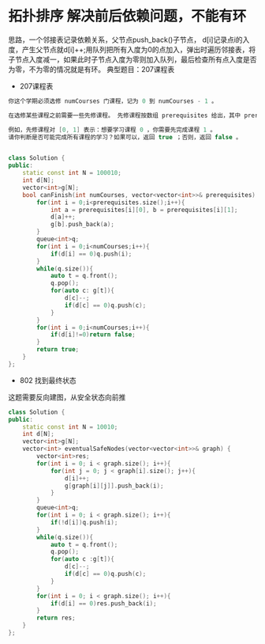 <!--
 * @Author: zzzzztw
 * @Date: 2023-03-23 14:47:06
 * @LastEditors: Do not edit
 * @LastEditTime: 2023-07-03 09:59:32
 * @FilePath: /myLearning/算法/leetcode/拓扑排序.md
-->
# 拓扑排序 解决前后依赖问题，不能有环
思路，一个邻接表记录依赖关系，父节点push_back()子节点， d[i]记录点i的入度，产生父节点就d[i]++;用队列把所有入度为0的点加入，弹出时遍历邻接表，将子节点入度减一，如果此时子节点入度为零则加入队列，最后检查所有点入度是否为零，不为零的情况就是有环。
典型题目：207课程表

* 207课程表
```cpp
你这个学期必须选修 numCourses 门课程，记为 0 到 numCourses - 1 。

在选修某些课程之前需要一些先修课程。 先修课程按数组 prerequisites 给出，其中 prerequisites[i] = [ai, bi] ，表示如果要学习课程 ai 则 必须 先学习课程  bi 。

例如，先修课程对 [0, 1] 表示：想要学习课程 0 ，你需要先完成课程 1 。
请你判断是否可能完成所有课程的学习？如果可以，返回 true ；否则，返回 false 。


class Solution {
public:
    static const int N = 100010;
    int d[N];
    vector<int>g[N];
    bool canFinish(int numCourses, vector<vector<int>>& prerequisites) {
        for(int i = 0;i<prerequisites.size();i++){
            int a = prerequisites[i][0], b = prerequisites[i][1];
            d[a]++;
            g[b].push_back(a);
        }
        queue<int>q;
        for(int i = 0;i<numCourses;i++){
            if(d[i] == 0)q.push(i);
        }
        while(q.size()){
            auto t = q.front();
            q.pop();
            for(auto c: g[t]){
                d[c]--;
                if(d[c] == 0)q.push(c);
            }
        }
        for(int i = 0;i<numCourses;i++){
            if(d[i]!=0)return false;
        }
        return true;
    }
};


```

* 802 找到最终状态

这题需要反向建图，从安全状态向前推

```cpp
class Solution {
public:
    static const int N = 10010;
    int d[N];
    vector<int>g[N];
    vector<int> eventualSafeNodes(vector<vector<int>>& graph) {
        vector<int>res;
        for(int i = 0; i < graph.size(); i++){
            for(int j = 0; j < graph[i].size(); j++){
                d[i]++;
                g[graph[i][j]].push_back(i);
            }
        }
        queue<int>q;
        for(int i = 0; i < graph.size(); i++){
            if(!d[i])q.push(i);
        }
        while(q.size()){
            auto t = q.front();
            q.pop();
            for(auto c :g[t]){
                d[c]--;
                if(d[c] == 0)q.push(c);
            }
        }
        for(int i = 0; i < graph.size(); i++){
            if(d[i] == 0)res.push_back(i);
        }
        return res;
    }
};

```